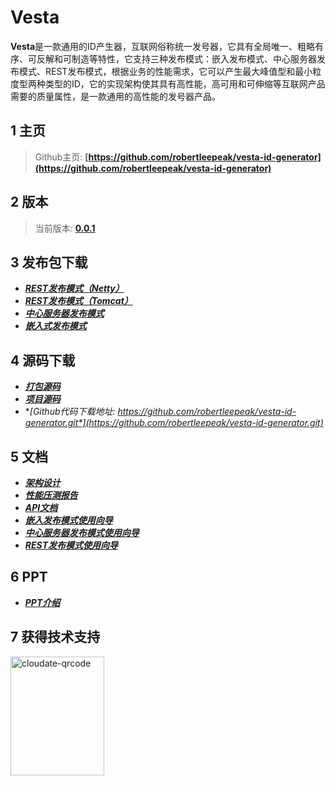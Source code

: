 # Vesta

**Vesta**是一款通用的ID产生器，互联网俗称统一发号器，它具有全局唯一、粗略有序、可反解和可制造等特性，它支持三种发布模式：嵌入发布模式、中心服务器发布模式、REST发布模式，根据业务的性能需求，它可以产生最大峰值型和最小粒度型两种类型的ID，它的实现架构使其具有高性能，高可用和可伸缩等互联网产品需要的质量属性，是一款通用的高性能的发号器产品。

## 1 主页
>Github主页: **[https://github.com/robertleepeak/vesta-id-generator](https://github.com/robertleepeak/vesta-id-generator)**

## 2 版本

>当前版本: **[0.0.1](Vesta.html)**

## 3 发布包下载

- **[*REST发布模式（Netty）*](../bin/vesta-rest-netty-0.0.1-bin.tar.gz)**
- **[*REST发布模式（Tomcat）*](../bin/vesta-rest-0.0.1-bin.tar.gz)**
- **[*中心服务器发布模式*](../bin/vesta-server-0.0.1-bin.tar.gz)**
- **[*嵌入式发布模式*](../bin/vesta-lib-0.0.1.tar.gz)**

## 4 源码下载

- **[*打包源码*](../bin/vesta-src-0.0.1.tar.gz)**
- **[*项目源码*](../bin/vesta-all-src-0.0.1.tar.gz)**
- **[*Github代码下载地址: https://github.com/robertleepeak/vesta-id-generator.git*](https://github.com/robertleepeak/vesta-id-generator.git)**

## 5 文档

- ***<a href="统一发号器(Vesta) - 架构设计.html">架构设计</a>***
- ***<a href="统一发号器(Vesta) - 性能压测报告.html">性能压测报告</a>***
- ***<a href="统一发号器(Vesta) - API文档.html">API文档</a>***
- ***<a href="统一发号器(Vesta) - 使用向导 - 嵌入发布模式.html">嵌入发布模式使用向导</a>***
- ***<a href="统一发号器(Vesta) - 使用向导 - 中心服务器发布模式.html">中心服务器发布模式使用向导</a>***
- ***<a href="统一发号器(Vesta) - 使用向导 - REST发布模式.html">REST发布模式使用向导</a>***

## 6 PPT
- ***<a href="统一发号器(Vesta) - 介绍 - 李艳鹏.pptx">PPT介绍</a>***

## 7 获得技术支持

<a href="./assets/images/我的微信QR.jpeg"><img src="./assets/images/我的微信QR.jpeg" alt="cloudate-qrcode" width="150" height="190" class="alignnone size-full wp-image-1138" /></a>